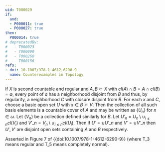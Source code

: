 ```yaml
---
uid: T000029
if:
  and:
  - P000011: true
  - P000027: true
then:
  P000014: true
# deprecatedBy:
#   - T000023
#   - T000090
#   - T000268
#   - T000156
refs:
- doi: 10.1007/978-1-4612-6290-9
  name: Counterexamples in Topology
---
```


If $X$ is second countable and regular and $A,B \subset X$ with $cl(A) \cap B = A \cap cl(B) = \emptyset$, every point of $a$ has a neighborhood disjoint from $B$ and thus, by regularity, a neighborhood $C$ with closure disjoint from $B$. For each $x$ and $C$, choose a basic open set $U$ with $x \in B \subset V$. Then the collection of all such basis elements is a countable cover of $A$ and may be written as $\{U_n\}$ for $n \in \omega$. Let $\{V_n\}$ be a collection defined similarly for $B$. Let $U'_n = U_n \setminus \cup_{i \leq n} cl(V_i)$ and $V'\_n = V_n \setminus \cup_{i \leq n} cl(U_i)$. Then if $U' = \cup U'\_n$ and $V' = \cup V'\_n$ then $U', V'$ are disjoint open sets containing $A$ and $B$ respectively.

Asserted in Figure 7 of {{doi:10.1007/978-1-4612-6290-9}}
(where T_3 means regular and T_5 means completely normal).
